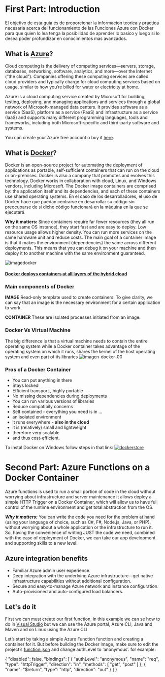 # First Part: Introduction
El objetivo de esta guia es de proporcionar la informacion teorica y practica necesaria acerca del funcionamiento de las Funciones Azure con Docker para que quien lo lea tenga la posibilidad de aprender lo basico y luego si lo desea poder profundizar en conocimientos mas avanzados.

## What is [Azure](https://azure.microsoft.com/en-us/overview/what-is-azure/)?
Cloud computing is the delivery of computing services—servers, storage, databases, networking, software, analytics, and more—over the Internet (“the cloud”). Companies offering these computing services are called cloud providers and typically charge for cloud computing services based on usage, similar to how you’re billed for water or electricity at home.

Azure is a cloud computing service created by Microsoft for building, testing, deploying, and managing applications and services through a global network of Microsoft-managed data centers. It provides software as a service (SaaS), platform as a service (PaaS) and infrastructure as a service (IaaS) and supports many different programming languages, tools and frameworks, including both Microsoft-specific and third-party software and systems.

You can create your Azure free account o buy it [here](https://azure.microsoft.com/en-us/free).

## What is [Docker](https://www.docker.com/what-docker)?
Docker is an open-source project for automating the deployment of applications as portable, self-sufficient containers that can run on the cloud or on-premises. Docker is also a company that promotes and evolves this technology. Docker works in collaboration with cloud, Linux, and Windows vendors, including Microsoft. The Docker image containers are comprised by: the application itself and its dependencies, and each of these containers use shared operating systems.
En el caso de los desarrolladores, el uso de Docker hace que puedan centrarse en desarrollar su código sin preocuparse de si dicho código funcionará en la máquina en la que se ejecutará.

**Why it matters:**
Since containers require far fewer resources (they all run on the same OS instance), they start fast and are easy to deploy. Low resource usage allows higher density. You can run more services on the same hardware unit and reduce costs. The main goal of a container image is that it makes the environment (dependencies) the same across different deployments. This means that you can debug it on your machine and then deploy it to another machine with the same environment guaranteed.

![imagedocker](https://user-images.githubusercontent.com/32108894/41814405-63fb28fa-7721-11e8-8495-4c81ec728dbd.png)

#### [Docker deploys containers at all layers of the hybrid cloud](https://docs.microsoft.com/en-us/dotnet/standard/microservices-architecture/container-docker-introduction/docker-defined)

### Main components of Docker

**IMAGE**
Read-only template used to create containers. To give clarity, we can say that an image is the necessary environment for a certain application to work.

**CONTAINER**
These are isolated processes initiated from an image.

### Docker Vs Virtual Machine
The big difference is that a virtual machine needs to contain the entire operating system while a Docker container takes advantage of the operating system on which it runs, shares the kernel of the host operating system and even part of its libraries
![imagen-docker-00](https://user-images.githubusercontent.com/32108894/41824616-81b58e26-77e9-11e8-8ac2-ce696cd83e54.png)


### Pros of a Docker Container
* You can put anything in there
* Stays locked
* Efficient transport ,  highly portable
* No missing dependencies during deployments
* You can run various versions of libraries
* Reduce compatibily concerns
* Self contained - everything you need is in …
* an isolated environment
* it runs everywhere - **also in the cloud**
* it is (relatively) small and lightweight
* therefore very scalable
* and thus cost-efficient.

To instal Docker on Windows follow steps in that link:  [![dockerstore](https://user-images.githubusercontent.com/32108894/41879833-a8aa4e40-78b1-11e8-83b9-1be3f78b1d3e.PNG) ](https://store.docker.com/editions/community/docker-ce-desktop-windows)

# Second Part: Azure Functions on a Docker Container

Azure functions is used to run a small portion of code in the cloud without worrying about infrastructure and server maintenance
it allows deploy a simple HTTP Trigger on a Docker Container, which will allow us to have full control of the runtime environment and get total abstraction from the OS.

***Why it matters:***
You can write the code you need for the problem at hand (using your language of choice, such as C#, F#, Node.js, Java, or PHP), without worrying about a whole application or the infrastructure to run it.
So, having the convenience of writing JUST the code we need, combined with the ease of deployment of Docker, we can take our app development and supporting skills to a new level.

## Azure integration benefits
* Familiar Azure admin user experience.
* Deep integration with the underlying Azure infrastructure—get native infrastructure capabilities without additional configuration.
* Secure and easy-to-manage Azure network and instance configuration.
* Auto-provisioned and auto-configured load balancers.

## Let's do it

First we can must create our first function, in this example we can se how to do in [Visual Studio](https://docs.microsoft.com/en-us/azure/azure-functions/functions-create-your-first-function-visual-studio) but we can use the Azure portal, Azure CLI, Java and Maven and on Linux using the Azure CLI 

Let’s start by taking a simple Azure Function function and creating a container for it. But before building the Docker Image, make sure to edit the project’s [function.json](https://github.com/Azure/azure-functions-host/wiki/function.json) and change authLevel to ‘anonymous’. for example:

{
    "disabled": false,
    "bindings": [
        {
            "authLevel": "anonymous",
            "name": "req",
            "type": "httpTrigger",
            "direction": "in",
            "methods": [
                "get",
                "post"
            ]
        },
        {
            "name": "$return",
            "type": "http",
            "direction": "out"
        }
    ]
}

